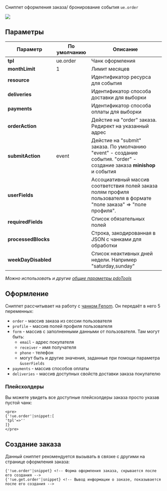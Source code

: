 Сниппет оформления заказа/ бронирование события `ue.order`

[![](https://file.modx.pro/files/f/6/1/f61253c3a0b8e827cf0827588997f349s.jpg)](https://file.modx.pro/files/f/6/1/f61253c3a0b8e827cf0827588997f349.jpg)

## Параметры

Параметр            | По умолчанию  | Описание
--------------------|---------------|---------------------------------------------
**tpl**             | ue.order      | Чанк оформления
**monthLimit**      | 1             | Лимит месяцев
**resource**        |               | Идентификатор ресурса для события
**deliveries**      |               | Идентификатор способа доставки для выборки
**payments**        |               | Идентификатор способа оплаты для выборки
**orderAction**     |               | Дейстие на "order" заказа. Редирект на указанный адрес
**submitAction**    |    event      | Дейстие на "submit" заказа. По умолчанию "event" - создание события. "order" - создание заказа **minishop** и события
**userFields**      |               | Ассоциативный массив соответствия полей заказа полям профиля пользователя в формате "поле заказа" => "поле профиля".
**requiredFields**  |               | Список обязательных полей
**processedBlocks** |               | Строка, закодированная в JSON с чанками для обработки
**weekDayDisabled** |               | Список неактивных дней недели. Например "saturday,sunday"

*Можно использовать и другие [общие параметры pdoTools][0104]*

## Оформление
Сниппет рассчитывает на работу с [чанком Fenom][010103]. Он передаёт в него 5 переменных:

- `order` - массив заказа из сессии пользователя
- `profile` - массив полей профиля пользователя
- `form` - массив с заполненными данными от пользователя. Там могут быть:
    - `email` - адрес покупателя
    - `receiver` - имя получателя
    - `phone` - телефон
    - могут быть и другие значения, заданные при помощи параметра `&userFields`
- `payments` - массив способов оплаты
- `deliveries` - массив доступных свойств доставки заказа покупателю

### Плейсхолдеры
Вы можете увидеть все доступные плейсхолдеры заказа просто указав пустой чанк:
```
<pre>
{'!ue.order'|snippet:[
'tpl'=>''
]}
</pre>
```

## Создание заказа
Данный сниппет рекомендуется вызывать в связке с другими на странице оформления заказа:
```
{'!ue.order'|snippet} <!-- Форма оформления заказа, скрывается после его создания -->
{'!ue.get.order'|snippet} <!-- Вывод информации о заказе, показывается после его создания -->
```


[0104]: /ru/01_Компоненты/01_pdoTools/04_Общие_параметры.md
[0101]: /ru/01_Компоненты/01_pdoTools/
[010103]: /ru/01_Компоненты/01_pdoTools/03_Парсер.md
[010101]: /ru/01_Компоненты/01_pdoTools/01_Сниппеты/01_pdoResources.md